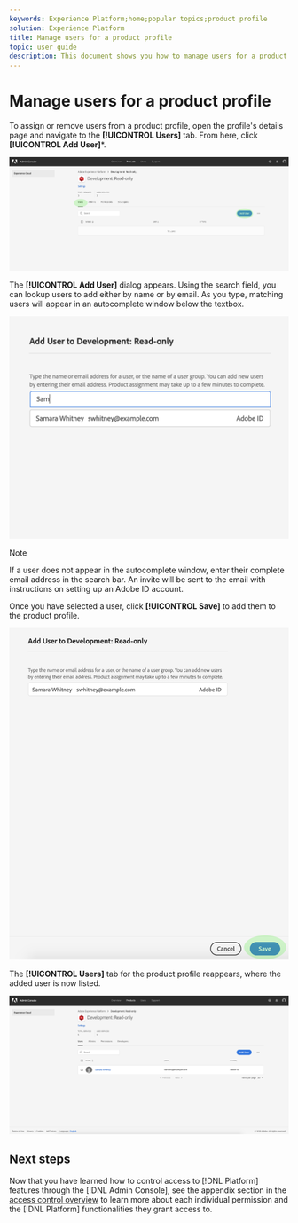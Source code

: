 ```yaml
---
keywords: Experience Platform;home;popular topics;product profile
solution: Experience Platform
title: Manage users for a product profile
topic: user guide
description: This document shows you how to manage users for a product profile in the UI for Adobe Experience Platform.
---
```


# Manage users for a product profile

To assign or remove users from a product profile, open the profile's details page and navigate to the **[!UICONTROL Users]** tab. From here, click **[!UICONTROL Add User]***.

![add-users-button](../images/add-users-button.png)

The **[!UICONTROL Add User]** dialog appears. Using the search field, you can lookup users to add either by name or by email. As you type, matching users will appear in an autocomplete window below the textbox.

![add-user-autocomplete](../images/add-user-autocomplete.png)

>[!NOTE]
>
>If a user does not appear in the autocomplete window, enter their complete email address in the search bar. An invite will be sent to the email with instructions on setting up an Adobe ID account.

Once you have selected a user, click **[!UICONTROL Save]** to add them to the product profile.

![add-user-save](../images/add-user-save.png)

The **[!UICONTROL Users]** tab for the product profile reappears, where the added user is now listed.

![user-added](../images/user-added.png)

## Next steps

 Now that you have learned how to control access to [!DNL Platform] features through the [!DNL Admin Console], see the appendix section in the [access control overview](../home.md) to learn more about each individual permission and the [!DNL Platform] functionalities they grant access to.